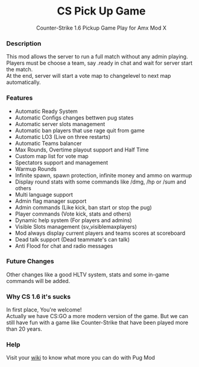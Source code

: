 <h1 align="center">CS Pick Up Game</h1>
<p align="center">Counter-Strike 1.6 Pickup Game Play for Amx Mod X</p>
  
<h3>Description</h3>
<p>
This mod allows the server to run a full match without any admin playing.<br>
Players must be choose a team, say .ready in chat and wait for server start the match.<br>
At the end, server will start a vote map to changelevel to next map automatically.<br>
</p>

<h3>Features</h3>
<ul>
<li>Automatic Ready System</li>
<li>Automatic Configs changes bettwen pug states</li></li>
<li>Automatic server slots management</li>
<li>Automatic ban players that use rage quit from game</li></li>
<li>Automatic LO3 (Live on three restarts)</li>
<li>Automatic Teams balancer</li>
<li>Max Rounds, Overtime playout support and Half Time</li>
<li>Custom map list for vote map</li></li></li>
<li>Spectators support and management</li></li>
<li>Warmup Rounds</li>
<li>Infinite spawn, spawn protection, infinite money and ammo on warmup</li></li>
<li>Display round stats with some commands like /dmg, /hp or /sum and others</li>
<li>Multi language support</li></li>
<li>Admin flag manager support</li>
<li>Admin commands (Like kick, ban start or stop the pug)</li></li>
<li>Player commands (Vote kick, stats and others)</li>
<li>Dynamic help system (For players and admins)</li>
<li>Visible Slots management (sv_visiblemaxplayers)</li>
<li>Mod always display current players and teams scores at scoreboard</li>
<li>Dead talk support (Dead teammate's can talk)</li>
<li>Anti Flood for chat and radio messages</li>
</ul>
	
<h3>Future Changes</h3>
<p>Other changes like a good HLTV system, stats and some in-game commands will be added.</p>

<h3>Why CS 1.6 it's sucks</h3>
<p>
In first place, You're welcome!<br>
Actually we have CS:GO a more modern version of the game. But we can still have fun with a game like Counter-Strike that have been played more than 20 years.<br>
</p>

<h3>Help</h3>
<p>
	Visit your <a href="https://github.com/SmileYzn/PugMod/wiki">wiki</a> to know what more you can do with Pug Mod
</p>
